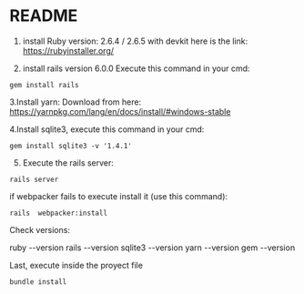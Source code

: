 # README

1. install Ruby version: 2.6.4 / 2.6.5 with devkit here is the link:
https://rubyinstaller.org/

2. install rails version 6.0.0
Execute this command in your cmd:
```
gem install rails
```
3.Install yarn:
Download from here: https://yarnpkg.com/lang/en/docs/install/#windows-stable

4.Install sqlite3, execute this command in your cmd:
```
gem install sqlite3 -v '1.4.1'
````
5. Execute the rails server: 
```
rails server
```
  if webpacker fails to execute install it (use this command):
```
rails  webpacker:install
```
Check versions:

ruby --version
rails --version
sqlite3 --version
yarn --version
gem --version


Last,
execute inside the proyect file
```
bundle install
```
